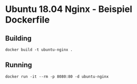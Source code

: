 # Ubuntu 18.04 Nginx - Beispiel Dockerfile

## Building

``` 
docker build -t ubuntu-nginx .
```

## Running

``` 
docker run -it --rm -p 8080:80 -d ubuntu-nginx
```